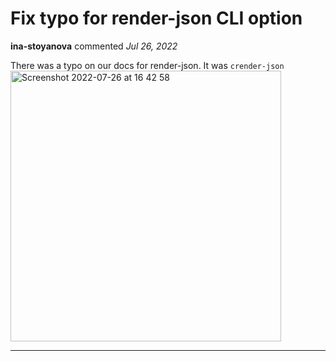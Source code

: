 # Fix typo for render-json CLI option

**ina-stoyanova** commented *Jul 26, 2022*

There was a typo on our docs for render-json. It was `crender-json`
<img width="433" alt="Screenshot 2022-07-26 at 16 42 58" src="https://user-images.githubusercontent.com/32835571/181020735-a076c4aa-4fbc-4f2d-92c9-4200f4c8bd95.png">
<br />
***


